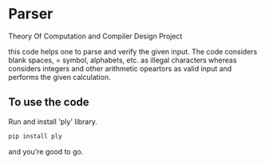# Parser
Theory Of Computation and Compiler Design Project

this code helps one to parse and verify the given input. The code considers blank spaces, = symbol, alphabets, etc. as illegal characters whereas considers integers and other arithmetic opeartors as valid input and performs the given calculation.

## To use the code
Run and install 'ply' library.
```bash
pip install ply
```
and you're good to go.
